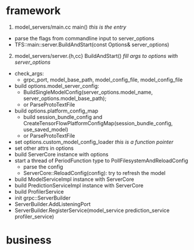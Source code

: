 # framework
1. model_servers/main.cc  main()
*this is the entry*
- parse the flags from commandline input to server_options
- TFS::main::server.BuildAndStart(const Options& server_options)

2. model_servers/server.{h,cc}  BuildAndStart()
*fill args to options with server_options*
- check_args:
    - grpc_port, model_base_path, model_config_file, model_config_file
- build options.model_server_config:
    - BuildSingleModelConfig(server_options.model_name, server_options.model_base_path);
    - or ParseProtoTextFile
- build options.platform_config_map
    - build session_bundle_config and CreateTensorFlowPlatformConfigMap(session_bundle_config, use_saved_model)
    - or ParseProtoTextFile
- set options.custom_model_config_loader *this is a function pointer*
- set other attrs in options
- build ServerCore instance with options
- start a thread of PeriodFunction type to PollFilesystemAndReloadConfig
    - parse the config
    - ServerCore::ReloadConfig(config): try to refresh the model
- build ModelServiceImpl instance with ServerCore
- build PredictionServiceImpl instance with ServerCore
- build ProfilerService
- init grpc::ServerBuilder
- ServerBuilder.AddListeningPort
- ServerBuilder.RegisterService(model_service prediction_service profiler_service)

# business
